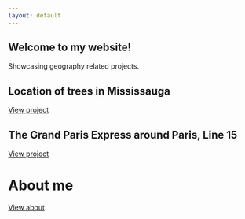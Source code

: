 ```yaml
---
layout: default
---
```


## Welcome to my website!
Showcasing geography related projects.

## Location of trees in Mississauga
[View project](./proj_treeallergy.html)

## The Grand Paris Express around Paris, Line 15
[View project](./proj_gpeligne15.html)

# About me
[View about](./about.html)


